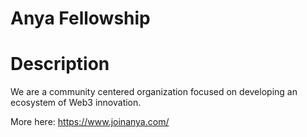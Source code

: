 # Anya Fellowship

# Description

We are a community centered organization focused on developing an ecosystem of Web3 innovation.

More here: https://www.joinanya.com/